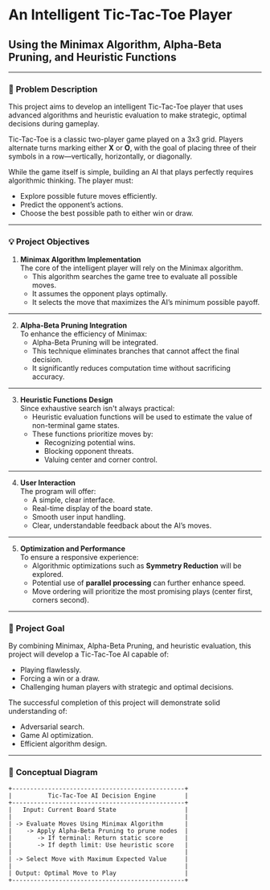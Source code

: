 # An Intelligent Tic-Tac-Toe Player  
## Using the Minimax Algorithm, Alpha-Beta Pruning, and Heuristic Functions

---

### 📌 **Problem Description**

This project aims to develop an intelligent Tic-Tac-Toe player that uses advanced algorithms and heuristic evaluation to make strategic, optimal decisions during gameplay.  

Tic-Tac-Toe is a classic two-player game played on a 3x3 grid. Players alternate turns marking either **X** or **O**, with the goal of placing three of their symbols in a row—vertically, horizontally, or diagonally.

While the game itself is simple, building an AI that plays perfectly requires algorithmic thinking. The player must:
- Explore possible future moves efficiently.
- Predict the opponent’s actions.
- Choose the best possible path to either win or draw.

---

### 💡 **Project Objectives**

1. **Minimax Algorithm Implementation**  
   The core of the intelligent player will rely on the Minimax algorithm.  
   - This algorithm searches the game tree to evaluate all possible moves.
   - It assumes the opponent plays optimally.
   - It selects the move that maximizes the AI’s minimum possible payoff.

---

2. **Alpha-Beta Pruning Integration**  
   To enhance the efficiency of Minimax:
   - Alpha-Beta Pruning will be integrated.
   - This technique eliminates branches that cannot affect the final decision.
   - It significantly reduces computation time without sacrificing accuracy.

---

3. **Heuristic Functions Design**  
   Since exhaustive search isn't always practical:
   - Heuristic evaluation functions will be used to estimate the value of non-terminal game states.
   - These functions prioritize moves by:
     - Recognizing potential wins.
     - Blocking opponent threats.
     - Valuing center and corner control.

---

4. **User Interaction**  
   The program will offer:
   - A simple, clear interface.
   - Real-time display of the board state.
   - Smooth user input handling.
   - Clear, understandable feedback about the AI’s moves.

---

5. **Optimization and Performance**  
   To ensure a responsive experience:
   - Algorithmic optimizations such as **Symmetry Reduction** will be explored.
   - Potential use of **parallel processing** can further enhance speed.
   - Move ordering will prioritize the most promising plays (center first, corners second).

---

### 🎯 **Project Goal**

By combining Minimax, Alpha-Beta Pruning, and heuristic evaluation, this project will develop a Tic-Tac-Toe AI capable of:
- Playing flawlessly.
- Forcing a win or a draw.
- Challenging human players with strategic and optimal decisions.

The successful completion of this project will demonstrate solid understanding of:
- Adversarial search.
- Game AI optimization.
- Efficient algorithm design.

---

### 🧠 **Conceptual Diagram**

```
+------------------------------------------------+
|          Tic-Tac-Toe AI Decision Engine        |
+------------------------------------------------+
|   Input: Current Board State                   |
|                                                |
| -> Evaluate Moves Using Minimax Algorithm      |
|    -> Apply Alpha-Beta Pruning to prune nodes  |
|       -> If terminal: Return static score      |
|       -> If depth limit: Use heuristic score   |
|                                                |
| -> Select Move with Maximum Expected Value     |
|                                                |
| Output: Optimal Move to Play                   |
+------------------------------------------------+
```


